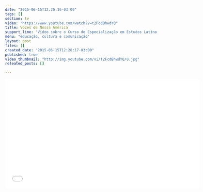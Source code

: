 ```yaml
---
date: "2015-06-15T12:26:16-03:00"
tags: []
section: tv
video: "https://www.youtube.com/watch?v=t2FcdBhwdYQ"
title: Vozes de Nossa América
support_line: "Vídeo sobre o Curso de Especialização em Estudos Latino Americanos, uma parceria entre a Faculdade de Serviço Social da UFJF e a ENFF."
menu: "educação, cultura e comunicação"
layout: post
files: []
created_date: "2015-06-15T12:28:17-03:00"
published: true
video_thumbnail: "http://img.youtube.com/vi/t2FcdBhwdYQ/0.jpg"
releated_posts: []

---
```

<p><iframe allowfullscreen="" frameborder="0" height="360" src="//www.youtube.com/embed/t2FcdBhwdYQ" width="640"></iframe></p>
